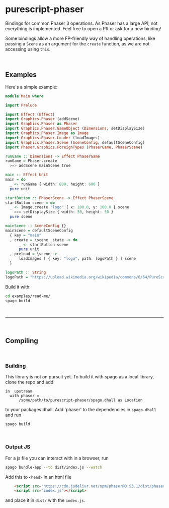 # purescript-phaser

Bindings for common Phaser 3 operations. As Phaser has a large API, not everything is implemented.
Feel free to open a PR or ask for a new binding!

Some bindings allow a more FP-friendly way of handling operations,
like passing a `Scene` as an argument for the `create` function, as we
are not accessing using `this`.

<br>

## Examples
Here's a simple example:

```purescript
module Main where

import Prelude

import Effect (Effect)
import Graphics.Phaser (addScene)
import Graphics.Phaser as Phaser
import Graphics.Phaser.GameObject (Dimensions, setDisplaySize)
import Graphics.Phaser.Image as Image
import Graphics.Phaser.Loader (loadImages)
import Graphics.Phaser.Scene (SceneConfig, defaultSceneConfig)
import Phaser.Graphics.ForeignTypes (PhaserGame, PhaserScene)

runGame :: Dimensions -> Effect PhaserGame
runGame = Phaser.create
  >=> addScene mainScene true

main :: Effect Unit
main = do
  _ <- runGame { width: 800, height: 600 }
  pure unit

startButton :: PhaserScene -> Effect PhaserScene
startButton scene = do
  _ <- Image.create "logo" { x: 100.0, y: 100.0 } scene
    >>= setDisplaySize { width: 50, height: 50 }
  pure scene

mainScene :: SceneConfig {}
mainScene = defaultSceneConfig
  { key = "main"
  , create = \scene _state -> do
      _ <- startButton scene
      pure unit
  , preload = \scene ->
      loadImages [ { key: "logo", path: logoPath } ] scene
  }

logoPath :: String
logoPath = "https://upload.wikimedia.org/wikipedia/commons/6/64/PureScript_Logo.png"
```

Build it with:
```bash
cd examples/read-me/
spago build
```
<br>

---
<br>

## Compiling
<br>

### Building
This library is not on pursuit yet. To build it with spago as a local library, clone the repo and add
```dhall
in  upstream
  with phaser =
      /some/path/to/purescript-phaser/spago.dhall as Location
```
to your packages.dhall. Add 'phaser' to the dependencies in `spago.dhall` and run
```bash
spago build
```
<br>

### Output JS
For a js file you can interact with in a browser, run
```bash
spago bundle-app --to dist/index.js --watch
```
Add this to `<head>` in an html file
```html
    <script src="https://cdn.jsdelivr.net/npm/phaser@3.53.1/dist/phaser.js"></script>
    <script src="index.js"></script>
```
and place it in `dist/` with the `index.js`.
